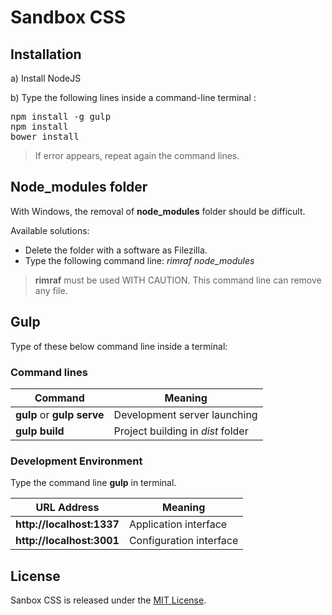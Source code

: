 # Sandbox CSS


## Installation

a) Install NodeJS

b) Type the following lines inside a command-line terminal :
<pre>
npm install -g gulp
npm install
bower install
</pre>

> If error appears, repeat again the command lines.


## Node_modules folder

With Windows, the removal of **node_modules** folder should be difficult.

Available solutions:
- Delete the folder with a software as Filezilla.
- Type the following command line: *rimraf node_modules*

> **rimraf** must be used WITH CAUTION. This command line can remove any file.


## Gulp

Type of these below command line inside a terminal:

### Command lines

| Command                    | Meaning                                                  |
| -------------------------- | -------------------------------------------------------- |
| **gulp** or **gulp serve** | Development server launching                             |
| **gulp build**             | Project building in *dist* folder                        |

### Development Environment

Type the command line **gulp** in terminal.

| URL Address               | Meaning                            |
| ------------------------- | ---------------------------------- |
| **http://localhost:1337** | Application interface              |
| **http://localhost:3001** | Configuration interface            |

## License

Sanbox CSS is released under the [MIT License](http://opensource.org/licenses/MIT).